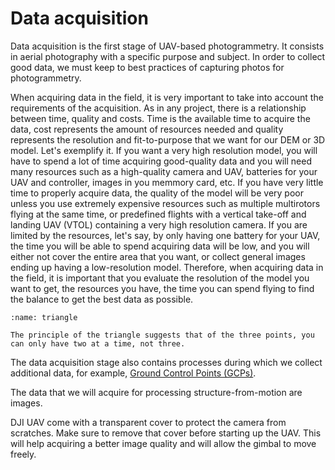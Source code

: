 # Data acquisition
Data acquisition is the first stage of UAV-based photogrammetry. It consists in aerial photography with a specific purpose and subject. In order to collect good data, we must keep to best practices of capturing photos for photogrammetry.

When acquiring data in the field, it is very important to take into account the requirements of the acquisition. As in any project, there is a relationship between time, quality and costs. Time is the available time to acquire the data, cost represents the amount of resources needed and quality represents the resolution and fit-to-purpose that we want for our DEM or 3D model. Let's exemplify it. If you want a very high resolution model, you will have to spend a lot of time acquiring good-quality data and you will need many resources such as a high-quality camera and UAV, batteries for your UAV and controller, images in you memmory card, etc. If you have very little time to properly acquire data, the quality of the model will be very poor unless you use extremely expensive resources such as multiple multirotors flying at the same time, or predefined flights with a vertical take-off and landing UAV (VTOL) containing a very high resolution camera. If you are limited by the resources, let's say, by only having one battery for your UAV, the time you will be able to spend acquiring data will be low, and you will either not cover the entire area that you want, or collect general images ending up having a low-resolution model.
Therefore, when acquiring data in the field, it is important that you evaluate the resolution of the model you want to get, the resources you have, the time you can spend flying to find the balance to get the best data as possible.

```{figure} content\lessons\data_acquisition\assets/triangle.png
:name: triangle

The principle of the triangle suggests that of the three points, you can only have two at a time, not three.
```

The data acquisition stage also contains processes during which we collect additional data, for example, [Ground Control Points (GCPs)](https://unisvalbard.github.io/Geo-SfM/content/lessons/l2/gcps.html).







The data that we will acquire for processing structure-from-motion are images.

DJI UAV come with a transparent cover to protect the camera from scratches. Make sure to remove that cover before starting up the UAV. This will help acquiring a better image quality and will allow the gimbal to move freely.

